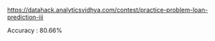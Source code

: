 https://datahack.analyticsvidhya.com/contest/practice-problem-loan-prediction-iii

Accuracy : 80.66%
